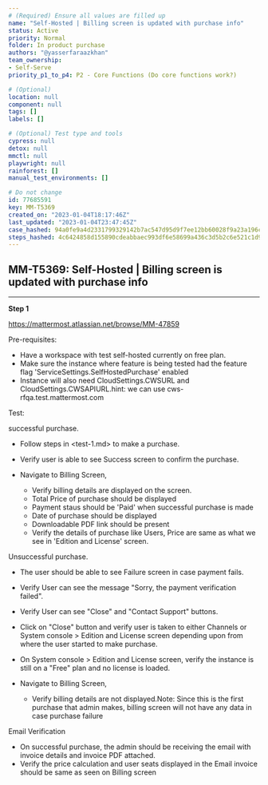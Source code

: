 ```yaml
---
# (Required) Ensure all values are filled up
name: "Self-Hosted | Billing screen is updated with purchase info"
status: Active
priority: Normal
folder: In product purchase
authors: "@yasserfaraazkhan"
team_ownership: 
- Self-Serve
priority_p1_to_p4: P2 - Core Functions (Do core functions work?)

# (Optional)
location: null
component: null
tags: []
labels: []

# (Optional) Test type and tools
cypress: null
detox: null
mmctl: null
playwright: null
rainforest: []
manual_test_environments: []

# Do not change
id: 77685591
key: MM-T5369
created_on: "2023-01-04T18:17:46Z"
last_updated: "2023-01-04T23:47:45Z"
case_hashed: 94a0fe9a4d2331799329142b7ac547d95d9f7ee12bb60028f9a23a196cc8100fdda0276f391ebbf21d5d04c586bf7445
steps_hashed: 4c6424858d155890cdeabbaec993df6e58699a436c3d5b2c6e521c1d97eeda20dd901e6b8fef42ba2729a26696637a13
---
```


<!-- (Auto-generated) Based on frontmatter's "key" and "name" -->

## MM-T5369: Self-Hosted | Billing screen is updated with purchase info

---

**Step 1**

<https://mattermost.atlassian.net/browse/MM-47859>

Pre-requisites:

- Have a workspace with test self-hosted currently on free plan.
- Make sure the instance where feature is being tested had the feature flag 'ServiceSettings.SelfHostedPurchase' enabled
- Instance will also need CloudSettings.CWSURL and CloudSettings.CWSAPIURL.hint: we can use cws-rfqa.test.mattermost.com

Test:

successful purchase.

- Follow steps in \<test-1.md> to make a purchase.

- Verify user is able to see Success screen to confirm the purchase.

- Navigate to Billing Screen,

  - Verify billing details are displayed on the screen.
  - Total Price of purchase should be displayed
  - Payment staus should be 'Paid' when successful purchase is made
  - Date of purchase should be displayed
  - Downloadable PDF link should be present
  - Verify the details of purchase like Users, Price are same as what we see in 'Edition and License' screen.

Unsuccessful purchase.

- The user should be able to see Failure screen in case payment fails.

- Verify User can see the message "Sorry, the payment verification failed".

- Verify User can see "Close" and "Contact Support" buttons.

- Click on "Close" button and verify user is taken to either Channels or System console > Edition and License screen depending upon from where the user started to make purchase.

- On System console > Edition and License screen, verify the instance is still on a "Free" plan and no license is loaded.

- Navigate to Billing Screen,

  - Verify billing details are not displayed.Note: Since this is the first purchase that admin makes, billing screen will not have any data in case purchase failure

Email Verification

- On successful purchase, the admin should be receiving the email with invoice details and invoice PDF attached.
- Verify the price calculation and user seats displayed in the Email invoice should be same as seen on Billing screen
